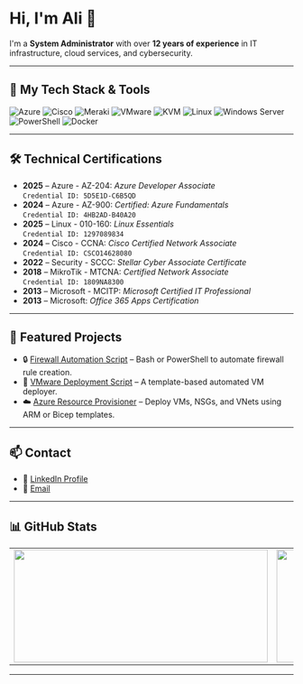 # Hi, I'm Ali 👋

I'm a **System Administrator** with over **12 years of experience** in IT infrastructure, cloud services, and cybersecurity.

---

## 🧰 My Tech Stack & Tools

![Azure](https://img.shields.io/badge/Azure-0078D4?style=for-the-badge&logo=microsoftazure&logoColor=white)
![Cisco](https://img.shields.io/badge/Cisco-1BA0D7?style=for-the-badge&logo=cisco&logoColor=white)
![Meraki](https://img.shields.io/badge/Meraki-00C389?style=for-the-badge&logo=cisco&logoColor=white)
![VMware](https://img.shields.io/badge/VMware-607078?style=for-the-badge&logo=vmware&logoColor=white)
![KVM](https://img.shields.io/badge/KVM-FF6600?style=for-the-badge)
![Linux](https://img.shields.io/badge/Linux-FCC624?style=for-the-badge&logo=linux&logoColor=black)
![Windows Server](https://img.shields.io/badge/Windows_Server-0078D6?style=for-the-badge&logo=windows&logoColor=white)
![PowerShell](https://img.shields.io/badge/PowerShell-5391FE?style=for-the-badge&logo=powershell&logoColor=white)
![Docker](https://img.shields.io/badge/Docker-2496ED?style=for-the-badge&logo=docker&logoColor=white)

---

## 🛠️ Technical Certifications

- **2025** – Azure - AZ-204: *Azure Developer Associate*  
  `Credential ID: 5D5E1D-C6B5QD`
- **2024** – Azure - AZ-900: *Certified: Azure Fundamentals*  
  `Credential ID: 4HB2AD-B40A20`
- **2025** – Linux - 010-160: *Linux Essentials*  
  `Credential ID: 1297089834`
- **2024** – Cisco - CCNA: *Cisco Certified Network Associate*  
  `Credential ID: CSCO14628080`
- **2022** – Security - SCCC: *Stellar Cyber Associate Certificate*
- **2018** – MikroTik - MTCNA: *Certified Network Associate*  
  `Credential ID: 1809NA8300`
- **2013** – Microsoft - MCITP: *Microsoft Certified IT Professional*
- **2013** – Microsoft: *Office 365 Apps Certification*

---

## 📌 Featured Projects

- 🔒 [Firewall Automation Script](https://github.com/thesahebi/firewall-automation) – Bash or PowerShell to automate firewall rule creation.
- 🧰 [VMware Deployment Script](https://github.com/thesahebi/vmware-deploy) – A template-based automated VM deployer.
- ☁️ [Azure Resource Provisioner](https://github.com/thesahebi/azure-deploy) – Deploy VMs, NSGs, and VNets using ARM or Bicep templates.


---

## 📫 Contact

- 💼 [LinkedIn Profile](https://www.linkedin.com/in/thesahebi/)
- 📧 [Email](mailto:your@email.com)

---

## 📊 GitHub Stats

<table>
  <tr>
    <td>
      <img src="https://github-readme-stats.vercel.app/api?username=thesahebi&show_icons=true&theme=tokyonight" width="450" height="200"/>
    </td>
    <td>
      <img src="https://github-readme-stats.vercel.app/api/top-langs/?username=thesahebi&layout=compact&theme=tokyonight" width="450" height="200"/>
    </td>
  </tr>
</table>

---


